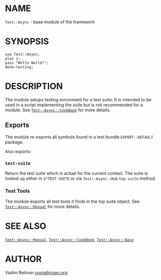 NAME
====

`Test::Async` - base module of the framework

SYNOPSIS
========

    use Test::Async;
    plan 1;
    pass "Hello World!";
    done-testing;

DESCRIPTION
===========

The module setups testing evironment for a test suite. It is intended to be used in a script implementing the suite but is not recommended for a module. See [`Test::Async::CookBook`](https://github.com/vrurg/raku-Test-Async/blob/v0.1.3/docs/md/Test/Async/CookBook.md) for more details.

Exports
-------

The module re-exports all symbols found in a test bundle `EXPORT::DEFAULT` package.

Also exports:

### `test-suite`

Return the test suite which is actual for the current context. The suite is looked up either in `$*TEST-SUITE` or via `Test::Async::Hub` `top-suite` method.

### Test Tools

The module exports all test tools it finds in the top suite object. See [`Test::Async::Manual`](https://github.com/vrurg/raku-Test-Async/blob/v0.1.3/docs/md/Test/Async/Manual.md) for more details.

SEE ALSO
========

[`Test::Async::Manual`](https://github.com/vrurg/raku-Test-Async/blob/v0.1.3/docs/md/Test/Async/Manual.md), [`Test::Async::CookBook`](https://github.com/vrurg/raku-Test-Async/blob/v0.1.3/docs/md/Test/Async/CookBook.md), [`Test::Async::Base`](https://github.com/vrurg/raku-Test-Async/blob/v0.1.3/docs/md/Test/Async/Base.md)

AUTHOR
======

Vadim Belman <vrurg@cpan.org>

